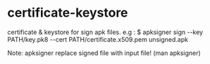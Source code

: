 # certificate-keystore
certificate & keystore for sign apk files.
e.g : 
$ apksigner sign --key PATH/key.pk8 --cert PATH/certificate.x509.pem unsigned.apk

Note: apksigner replace signed file with input file! (man apksigner)
